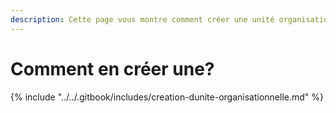 ```yaml
---
description: Cette page vous montre comment créer une unité organisationnelle.
---
```


# Comment en créer une?

{% include "../../.gitbook/includes/creation-dunite-organisationnelle.md" %}
